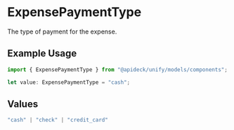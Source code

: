 # ExpensePaymentType

The type of payment for the expense.

## Example Usage

```typescript
import { ExpensePaymentType } from "@apideck/unify/models/components";

let value: ExpensePaymentType = "cash";
```

## Values

```typescript
"cash" | "check" | "credit_card"
```